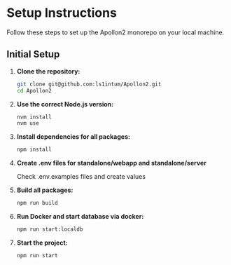 # Setup Instructions

Follow these steps to set up the Apollon2 monorepo on your local machine.

## Initial Setup

1. **Clone the repository:**

   ```bash
   git clone git@github.com:ls1intum/Apollon2.git
   cd Apollon2
   ```

2. **Use the correct Node.js version:**

   ```bash
   nvm install
   nvm use
   ```

3. **Install dependencies for all packages:**

   ```bash
   npm install
   ```

4. **Create .env files for standalone/webapp and standalone/server**

   Check .env.examples files and create values

5. **Build all packages:**

   ```bash
   npm run build
   ```

6. **Run Docker and start database via docker:**

   ```bash
   npm run start:localdb
   ```

7. **Start the project:**
   ```bash
   npm run start
   ```
